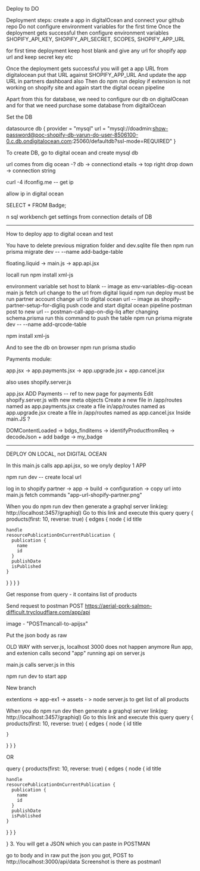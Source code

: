 Deploy to DO

Deployment steps:
create a app in digitalOcean and connect your github repo
Do not configure environment variables for the first time
Once the deployment gets successful then configure environment variables
SHOPIFY_API_KEY, SHOPIFY_API_SECRET, SCOPES, SHOPIFY_APP_URL

for first time deployment keep host blank and give any url for shopify app url and keep secret key etc

Once the deployment gets successful you will get a app URL from digitalocean put that URL against SHOPIFY_APP_URL
And update the app URL in partners dashboard also
Then do npm run deploy if extension is not working on shopify site
and again start the digital ocean pipeline

Apart from this for database, we need to configure our db on digitalOcean and for that we need purchase some database from digitalOcean

Set the DB

datasource db {
  provider = "mysql"
  url      = "mysql://doadmin:show-password@poc-shopify-db-varun-do-user-8506100-0.c.db.ondigitalocean.com:25060/defaultdb?ssl-mode=REQUIRED"
}

To create DB, go to digital ocean and create mysql db

url comes from dig ocean -? db -> connectiond etails -> top right drop down -> connection string

curl -4 ifconfig.me  -- get ip

allow ip in digital ocean

SELECT * FROM Badge;

n sql workbench get settings from connection details of DB






---------------------------------------------------
How to deploy app to digital ocean and test

You have to delete previous migration folder and dev.sqlite file then 
npm run prisma migrate dev -- --name add-badge-table

floating.liquid -> main.js -> app.api.jsx

locall run npm install xml-js

environment variable set host to blank -- image as env-variables-dig-ocean
main js fetch url change to the url from digital liquid
npm run deploy must be run
partner account change url to digital ocean url -- image as shopify-partner-setup-for-digliq
push code and start digital ocean pipeline
postman post to new url -- postman-call-app-on-dig-liq
after changing schema.prisma run this command to push the table npm run prisma migrate dev -- --name add-qrcode-table

npm install xml-js

And to see the db on browser npm run prisma studio

Payments module:

app.jsx -> app.payments.jsx -> app.upgrade.jsx + app.cancel.jsx

also uses shopify.server.js

app.jsx ADD Payments -- ref to new page for payments
Edit shopify.server.js with new meta objects
Create a new file in /app/routes named as app.payments.jsx
create a file in/app/routes named as app.upgrade.jsx
create a file in /app/routes named as app.cancel.jsx
Inside main.JS ?

DOMContentLoaded -> bdgs_finditems -> identifyProductfromReq -> decodeJson + add badge -> my_badge



--------------------------------------------------------------


DEPLOY ON LOCAL, not DIGITAL OCEAN

In this main.js calls app.api.jsx, so we onyly deploy 1 APP

npm run dev -- create local url

log in to shopify partner -> app -> build -> configuration -> copy url into main.js fetch commands "app-url-shopify-partner.png"

When you do npm run dev then generate a graphql server link(eg: http://localhost:3457/graphiql)
Go to this link and execute this query
query { products(first: 10, reverse: true) { edges { node { id title

    handle
    resourcePublicationOnCurrentPublication {
      publication {
        name
        id
      }
      publishDate
      isPublished
    }
  }
}
} }

Get response from query - it contains list of products

Send request to postman POST https://aerial-pork-salmon-difficult.trycloudflare.com/app/api

image - "POSTmancall-to-apijsx"

Put the json body as raw

OLD WAY with server.js, localhost 3000 does not happen anymore Run app, and extenion calls second "app" running api on server.js

main.js calls server.js in this

npm run dev
to start app

New branch

extentions -> app-ex1 -> assets - > node server.js
to get list of all products

When you do npm run dev then generate a graphql server link(eg: http://localhost:3457/graphiql)
Go to this link and execute this query
query { products(first: 10, reverse: true) { edges { node { id title

    }
  }
}
}

OR

query { products(first: 10, reverse: true) { edges { node { id title

    handle
    resourcePublicationOnCurrentPublication {
      publication {
        name
        id
      }
      publishDate
      isPublished
    }
  }
}
}

} 3. You will get a JSON which you can paste in POSTMAN

go to body and in raw put the json you got, POST to http://localhost:3000/api/data Screenshot is there as postman1